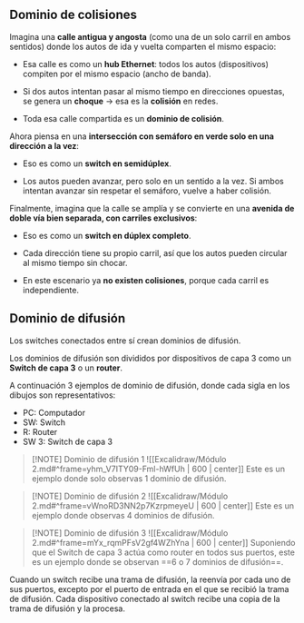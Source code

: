 ## Dominio de colisiones
 
Imagina una **calle antigua y angosta** (como una de un solo carril en ambos sentidos) donde los autos de ida y vuelta comparten el mismo espacio:

- Esa calle es como un **hub Ethernet**: todos los autos (dispositivos) compiten por el mismo espacio (ancho de banda).
    
- Si dos autos intentan pasar al mismo tiempo en direcciones opuestas, se genera un **choque** → esa es la **colisión** en redes.
    
- Toda esa calle compartida es un **dominio de colisión**.
    

Ahora piensa en una **intersección con semáforo en verde solo en una dirección a la vez**:

- Eso es como un **switch en semidúplex**.
    
- Los autos pueden avanzar, pero solo en un sentido a la vez. Si ambos intentan avanzar sin respetar el semáforo, vuelve a haber colisión.
    

Finalmente, imagina que la calle se amplía y se convierte en una **avenida de doble vía bien separada, con carriles exclusivos**:

- Eso es como un **switch en dúplex completo**.
    
- Cada dirección tiene su propio carril, así que los autos pueden circular al mismo tiempo sin chocar.
    
- En este escenario ya **no existen colisiones**, porque cada carril es independiente.

## Dominio de difusión

Los switches conectados entre sí crean dominios de difusión.

Los dominios de difusión son divididos por dispositivos de capa 3 como un **Switch de capa 3** o un **router**.

A continuación 3 ejemplos de dominio de difusión, donde cada sigla en los dibujos son representativos:
- PC: Computador
- SW: Switch
- R: Router
- SW 3: Switch de capa 3

> [!NOTE] Dominio de difusión 1
> ![[Excalidraw/Módulo 2.md#^frame=yhm_V7ITY09-Fml-hWfUh | 600 |  center]]
> Este es un ejemplo donde solo observas 1 dominio de difusión.


> [!NOTE] Dominio de difusión 2
>  ![[Excalidraw/Módulo 2.md#^frame=vWnoRD3NN2p7KzrpmeyeU | 600 | center]]
>  Este es un ejemplo donde observas 4 dominios de difusión.


> [!NOTE] Dominio de difusión 3
> ![[Excalidraw/Módulo 2.md#^frame=mYx_rqmPFsV2gf4WZhYna | 600 | center]]
> Suponiendo que el Switch de capa 3 actúa como router en todos sus puertos, este es un ejemplo donde se observan ==6 o 7 dominios de difusión==.

Cuando un switch recibe una trama de difusión, la reenvía por cada uno de sus puertos, excepto por el puerto de entrada en el que se recibió la trama de difusión. Cada dispositivo conectado al switch recibe una copia de la trama de difusión y la procesa.